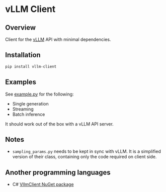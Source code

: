 # vLLM Client

## Overview

Client for the [vLLM](https://github.com/vllm-project/vllm) API with minimal dependencies.

## Installation

```sh
pip install vllm-client
```

## Examples

See [example.py](example.py) for the following:
- Single generation
- Streaming
- Batch inference

It should work out of the box with a vLLM API server. 

## Notes

- `sampling_params.py` needs to be kept in sync with vLLM.
  It is a simplified version of their class, containing
  only the code required on client side.

## Another programming languages

- C# [VllmClient NuGet package](https://www.nuget.org/packages/VllmClient/0.2.1)
